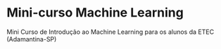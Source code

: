 # Mini-curso Machine Learning
Mini Curso de Introdução ao Machine Learning para os alunos da ETEC (Adamantina-SP)
